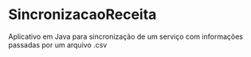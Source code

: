 # SincronizacaoReceita
Aplicativo em Java para sincronização de um serviço com informações passadas por um arquivo .csv
